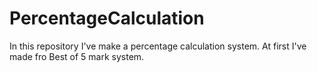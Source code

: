 # PercentageCalculation
In this repository I've make a percentage calculation system. At first I've made fro Best of 5 mark system.

